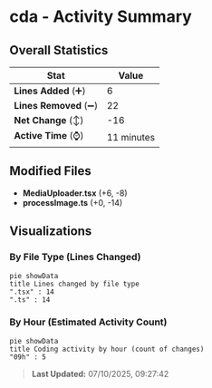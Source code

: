 # cda - Activity Summary 

## Overall Statistics

| Stat                   | Value                                                             |
| ---------------------- | ----------------------------------------------------------------- |
| **Lines Added** (➕)   | 6                                          |
| **Lines Removed** (➖) | 22                                        |
| **Net Change** (↕)    | -16                |
| **Active Time** (⌚)   | 11 minutes |


## Modified Files
- **MediaUploader.tsx** (+6, -8)
- **processImage.ts** (+0, -14)

## Visualizations

### By File Type (Lines Changed)

```mermaid
pie showData
title Lines changed by file type
".tsx" : 14
".ts" : 14
```

### By Hour (Estimated Activity Count)

```mermaid
pie showData
title Coding activity by hour (count of changes)
"09h" : 5
```


> **Last Updated:** 07/10/2025, 09:27:42
